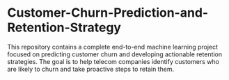 # Customer-Churn-Prediction-and-Retention-Strategy
This repository contains a complete end-to-end machine learning project focused on predicting customer churn and developing actionable retention strategies. The goal is to help telecom companies identify customers who are likely to churn and take proactive steps to retain them.
